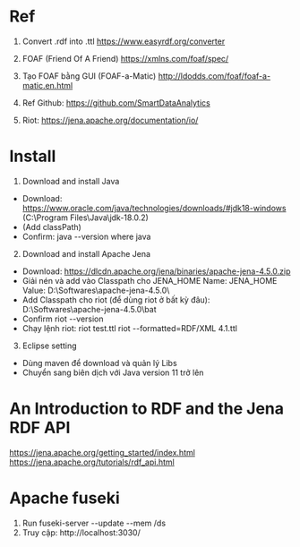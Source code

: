 # Ref
1. Convert .rdf into .ttl
https://www.easyrdf.org/converter

2. FOAF (Friend Of A Friend)
https://xmlns.com/foaf/spec/

3. Tạo FOAF bằng GUI (FOAF-a-Matic)
http://ldodds.com/foaf/foaf-a-matic.en.html

4. Ref Github:
https://github.com/SmartDataAnalytics

5. Riot:
https://jena.apache.org/documentation/io/

# Install
1. Download and install Java
- Download:
https://www.oracle.com/java/technologies/downloads/#jdk18-windows
(C:\Program Files\Java\jdk-18.0.2\)
- (Add classPath)
- Confirm:
	java --version
	where java

2. Download and install Apache Jena
- Download:
https://dlcdn.apache.org/jena/binaries/apache-jena-4.5.0.zip
- Giải nén và add vào Classpath cho JENA_HOME
Name: JENA_HOME
Value: D:\Softwares\apache-jena-4.5.0\
- Add Classpath cho riot (để dùng riot ở bất kỳ đâu):
	D:\Softwares\apache-jena-4.5.0\bat
- Confirm
	riot --version
- Chạy lệnh riot:
	riot test.ttl
	riot --formatted=RDF/XML 4.1.ttl

3. Eclipse setting
- Dùng maven để download và quản lý Libs
- Chuyển sang biên dịch với Java version 11 trở lên


# An Introduction to RDF and the Jena RDF API
https://jena.apache.org/getting_started/index.html
https://jena.apache.org/tutorials/rdf_api.html


# Apache fuseki
1. Run
	fuseki-server --update --mem /ds
2. Truy cập:
	http://localhost:3030/
